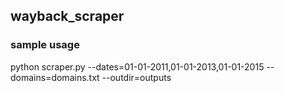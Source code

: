 ## wayback_scraper

### sample usage

python scraper.py --dates=01-01-2011,01-01-2013,01-01-2015 --domains=domains.txt --outdir=outputs

